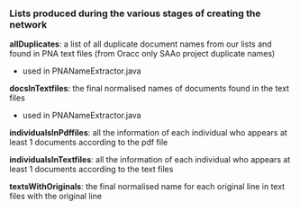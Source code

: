 ### Lists produced during the various stages of creating the network

<b>allDuplicates</b>: a list of all duplicate document names from our lists and found in PNA text files (from Oracc only SAAo project duplicate names)
* used in PNANameExtractor.java

<b>docsInTextfiles</b>: the final normalised names of documents found in the text files
* used in PNANameExtractor.java

<b>individualsInPdffiles</b>: all the information of each individual who appears at least 1 documents according to the pdf file

<b>individualsInTextfiles</b>: all the information of each individual who appears at least 1 documents according to the text files

<b>textsWithOriginals</b>: the final normalised name for each original line in text files with the original line
